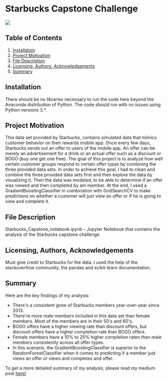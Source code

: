 
# Starbucks Capstone Challenge
![](https://cdn.shortpixel.ai/client/q_lossy,ret_img,w_924/https://wichitaonthecheap.com/lotc-cms/wp-content/uploads/Starbucks-Happy-Hour-2.jpg)

## Table of Contents
1. [Installation](#Installation)
2. [Project Motivation](#Project)
3. [File Description](#Description)
4. [Licensing, Authors, Acknowledgements](#License)
5. [Summary](#Summary)

## <a name="Installation"></a>Installation
There should be no libraries necessary to run the code here beyond the Anaconda distribution of Python. The code should run with no issues using Python versions 3.*.

## <a name="Project"></a>Project Motivation
This data set provided by Starbucks, contains simulated data that mimics customer behavior on their rewards mobile app. Once every few days, Starbucks sends out an offer to users of the mobile app. An offer can be merely an advertisement for a drink or an actual offer such as a discount or BOGO (buy one get one free). The goal of this project is to analyze how well certain customer groups respond to certain offer types by combining the three provided data sets. In order to achieve this goal, I had to clean and combine the three provided data sets first and then explore the data by visualizing it. Then the data was modeled, to be able to determine if an offer was viewed and then completed by am member. At the end, I used a GradientBoostingClassifier in combination with GridSearchCV to make predictions on whether a customer will just view an offer or if he is going to view and complete it.

## <a name="Description"></a> File Description
Starbucks_Capstone_notebook.ipynb - Jupyter Notebook that contains the analysis of the Starbucks capstone challenge.

## <a name="License"></a>Licensing, Authors, Acknowledgements
Must give credit to Starbucks for the data. I used the help of the stackoverflow community, the pandas and scikit-learn documentation.

## <a name="Summary"></a>Summary
Here are the key findings of my analysis:
* There's a consistent grow of Starbucks members year-over-year since 2013.
* There're more male members included in this data set than female members. Most of the members are in their 50's and 60's.
* BOGO offers have a higher viewing rate than discount offers, but discount offers have a higher completion rate than BOGO offers.
* Female members have a 10% to 25% higher completion raten than male members consistently across all offer types.
* In this scenario, the GradientBoostingClassifier is superior to the RandomForestClassifier when it comes to predicting if a member just views an offer or views and completes and offer.

To get a more detailed summary of my analysis, please read my medium post [here!](https://antonio-f-bauer.medium.com/starbucks-capstone-project-666057305ac8)